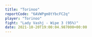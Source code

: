 ```yaml
---
title: "Torinoo"
reportCode: "6AVWPgm8tYbcFC2q"
player: "Torinoo"
fight: "Lady Vashj - Wipe 3 (95%)"
date: 2021-10-20T19:00:04.987000+00:00
---
```

